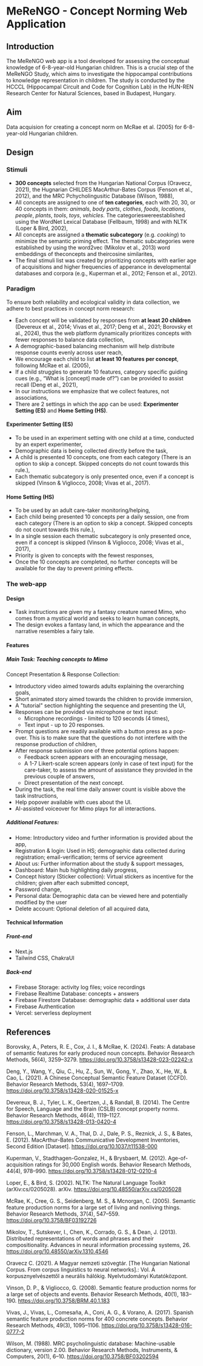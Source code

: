 # MeReNGO - Concept Norming Web Application

## Introduction

The MeReNGO web app is a tool developed for assessing the conceptual knowledge of 6-8-year-old Hungarian children. This is a crucial step of the MeReNGO Study, which aims to investigate the hippocampal contributions to knowledge representation in children. The study is conducted by the HCCCL (Hippocampal Circuit and Code for Cognition Lab) in the HUN-REN Research Center for Natural Sciences, based in Budapest, Hungary.

## Aim

Data acquision for creating a concept norm on McRae et al. (2005) for 6-8-year-old Hungarian children.

## Design

### Stimuli

- **300 concepts** selected from the Hungarian National Corpus (Oravecz, 2021), the Hugnarian CHILDES MacArthur-Bates Corpus (Fenson et al., 2012), and the MRC Pchycholingusitic Database (Wilson, 1988),
- All concepts are assigned to one of **ten categories**, each with 20, 30, or 40 concepts in them: _animals_, _body parts_, _clothes_, _foods_, _locations_, _people_, _plants_, _tools_, _toys_, _vehicles_. The categorieswereestablished using the WordNet Lexical Database (Fellbaum, 1998) and with NLTK (Loper & Bird, 2002),
- All concepts are assigned a **thematic subcategory** (e.g. _cooking_) to minimize the semantic priming effect. The thematic subcategories were established by using the word2vec (Mikolov et al., 2013) word embeddings of theconcepts and theircosine similarites,
- The final stimuli list was created by prioritizing concepts with earlier age of acquisitions and higher frequencies of apperance in developmental databases and corpora (e.g., Kuperman et al., 2012; Fenson et al., 2012).

### Paradigm

To ensure both reliability and ecological validity in data collection, we adhere to best practices in concept norm research:

- Each concept will be validated by responses from **at least 20 children** (Devereux et al., 2014; Vivas et al., 2017; Deng et al., 2021; Borovsky et al., 2024), thus the web platform dynamically prioritizes concepts with fewer responses to balance data collection,
- A demographic-based balancing mechanism will help distribute response counts evenly across user reach,
- We encourage each child to list **at least 10 features per concept**, following McRae et al. (2005),
- If a child struggles to generate 10 features, category specific guiding cues (e.g., “What is [concept] made of?”) can be provided to assist recall (Deng et al., 2021),
- In our instructions we emphasize that we collect features, not associations,
- There are 2 settings in which the app can be used: **Experimenter Setting (ES)** and **Home Setting (HS)**.

#### Experimenter Setting (ES)

- To be used in an experiment setting with one child at a time, conducted by an expert experimenter,
- Demographic data is being collected directly before the task,
- A child is presented 10 concepts, one from each category (There is an option to skip a concept. Skipped concepts do not count towards this rule.),
- Each thematic subcategory is only presented once, even if a concept is skipped (Vinson & Vigliocco, 2008; Vivas et al., 2017).

#### Home Setting (HS)

- To be used by an adult care-taker monitoring/helping,
- Each child being presented 10 concepts per a daily session, one from each category (There is an option to skip a concept. Skipped concepts do not count towards this rule.),
- In a single session each thematic subcategory is only presented once, even if a concept is skipped (Vinson & Vigliocco, 2008; Vivas et al., 2017),
- Priority is given to concepts with the fewest responses,
- Once the 10 concepts are completed, no further concepts will be available for the day to prevent priming effects.

### The web-app

#### Design

- Task instructions are given my a fantasy creature named Mimo, who comes from a mystical world and seeks to learn human concepts,
- The design evokes a fantasy land, in which the appearance and the narrative resembles a fairy tale.

#### Features

##### Main Task: Teaching concepts to Mimo

Concept Presentation & Response Collection:

- Introductory video aimed towards adults explaining the overarching goals,
- Short animated story aimed towards the children to provide immersion,
- A "tutorial" section highlighting the sequence and presenting the UI,
- Responses can be provided via microphone or text input:
  - Microphone recordings - limited to 120 seconds (4 times),
  - Text input - up to 20 responses.
- Prompt questions are readily available with a button press as a pop-over. This is to make sure that the questions do not interfere with the response production of children,
- After response submission one of three potential options happen:
  - Feedback screen appears with an encouraging message,
  - A 1-7 Likert-scale screen appears (only in case of text input) for the care-taker, to assess the amount of assistance they provided in the previous couple of answers,
  - Direct presentation of the next concept.
- During the task, the real time daily answer count is visible above the task instructions,
- Help popover available with cues about the UI.
- AI-assisted voiceover for Mimo plays for all interactions.

##### Additional Features:

- Home: Introductory video and further information is provided about the app,
- Registration & login: Used in HS; demographic data collected during registration; email-verification; terms of service agreement
- About us: Further information about the study & support messages,
- Dashboard: Main hub highlighting daily progress,
- Concept history (Sticker collection): Virtual stickers as incentive for the children; given after each submitted concept,
- Password change,
- Personal data: Demographic data can be viewed here and potentially modified by the user
- Delete account: Optional deletion of all acquired data,

#### Technical Information

##### Front-end

- Next.js
- Tailwind CSS, ChakraUI

##### Back-end

- Firebase Storage: activity log files; voice recordings
- Firebase Realtime Database: concepts + answers
- Firebase Firestore Database: demographic data + additional user data
- Firebase Authentication
- Vercel: serverless deployment

## References

Borovsky, A., Peters, R. E., Cox, J. I., & McRae, K. (2024). Feats: A database of semantic features for early produced noun concepts. Behavior Research Methods, 56(4), 3259–3279. https://doi.org/10.3758/s13428-023-02242-x

Deng, Y., Wang, Y., Qiu, C., Hu, Z., Sun, W., Gong, Y., Zhao, X., He, W., & Cao, L. (2021). A Chinese Conceptual Semantic Feature Dataset (CCFD). Behavior Research Methods, 53(4), 1697–1709. https://doi.org/10.3758/s13428-020-01525-x

Devereux, B. J., Tyler, L. K., Geertzen, J., & Randall, B. (2014). The Centre for Speech, Language and the Brain (CSLB) concept property norms. Behavior Research Methods, 46(4), 1119–1127. https://doi.org/10.3758/s13428-013-0420-4

Fenson, L., Marchman, V. A., Thal, D. J., Dale, P. S., Reznick, J. S., & Bates, E. (2012). MacArthur-Bates Communicative Development Inventories, Second Edition [Dataset]. https://doi.org/10.1037/t11538-000

Kuperman, V., Stadthagen-Gonzalez, H., & Brysbaert, M. (2012). Age-of-acquisition ratings for 30,000 English words. Behavior Research Methods, 44(4), 978–990. https://doi.org/10.3758/s13428-012-0210-4

Loper, E., & Bird, S. (2002). NLTK: The Natural Language Toolkit (arXiv:cs/0205028). arXiv. https://doi.org/10.48550/arXiv.cs/0205028

McRae, K., Cree, G. S., Seidenberg, M. S., & Mcnorgan, C. (2005). Semantic feature production norms for a large set of living and nonliving things. Behavior Research Methods, 37(4), 547–559. https://doi.org/10.3758/BF03192726

Mikolov, T., Sutskever, I., Chen, K., Corrado, G. S., & Dean, J. (2013). Distributed representations of words and phrases and their compositionality. Advances in neural information processing systems, 26. https://doi.org/10.48550/arXiv.1310.4546

Oravecz C. (2021). A Magyar nemzeti szövegtár. [The Hungarian National Corpus. From corpus linguistics to neural networks].: Vol. A korpusznyelvészettől a neurális hálókig. Nyelvtudományi Kutatóközpont.

Vinson, D. P., & Vigliocco, G. (2008). Semantic feature production norms for a large set of objects and events. Behavior Research Methods, 40(1), 183–190. https://doi.org/10.3758/BRM.40.1.183

Vivas, J., Vivas, L., Comesaña, A., Coni, A. G., & Vorano, A. (2017). Spanish semantic feature production norms for 400 concrete concepts. Behavior Research Methods, 49(3), 1095–1106. https://doi.org/10.3758/s13428-016-0777-2

Wilson, M. (1988). MRC psycholinguistic database: Machine-usable dictionary, version 2.00. Behavior Research Methods, Instruments, & Computers, 20(1), 6–10. https://doi.org/10.3758/BF03202594
